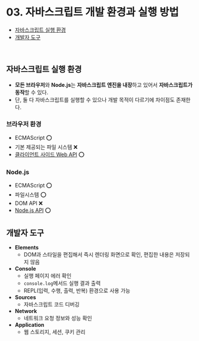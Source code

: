 # 03. 자바스크립트 개발 환경과 실행 방법
- <a href="https://github.com/sol-pine/study_DeepDive/new/main#%EC%9E%90%EB%B0%94%EC%8A%A4%ED%81%AC%EB%A6%BD%ED%8A%B8-%EC%8B%A4%ED%96%89-%ED%99%98%EA%B2%BD">자바스크립트 실행 환경</a>
- <a href="https://github.com/sol-pine/study_DeepDive/new/main#%EA%B0%9C%EB%B0%9C%EC%9E%90-%EB%8F%84%EA%B5%AC">개발자 도구</a>
</br>

## 자바스크립트 실행 환경
- **모든 브라우저**와 **Node.js**는 **자바스크립트 엔진을 내장**하고 있어서 **자바스크립트가 동작**할 수 있다. 
- 단, 둘 다 자바스크립트를 실행할 수 있으나 개발 목적이 다르기에 차이점도 존재한다.

### 브라우저 환경
* ECMAScript ⭕️
* 기본 제공되는 파일 시스템 ❌
* [클라이언트 사이드 Web API](https://developer.mozilla.org/ko/docs/web/api) ⭕️

### Node.js
* ECMAScript ⭕️
* 파일시스템 ⭕️
* DOM API ❌
* [Node.js API](https://nodejs.org/dist/latest/docs/api/) ⭕️

## 개발자 도구
* **Elements**
  * DOM과 스타일을 편집해서 즉시 렌더링 화면으로 확인, 편집한 내용은 저장되지 않음
* **Console**
  * 실행 페이지 에러 확인
  * `console.log`메서드 실행 결과 출력
  * REPL(입력, 수행, 출력, 반복) 환경으로 사용 가능
* **Sources**
  * 자바스크립트 코드 디버깅
* **Network**
  * 네트워크 요청 정보와 성능 확인
* **Application**
  * 웹 스토리지, 세션, 쿠키 관리
